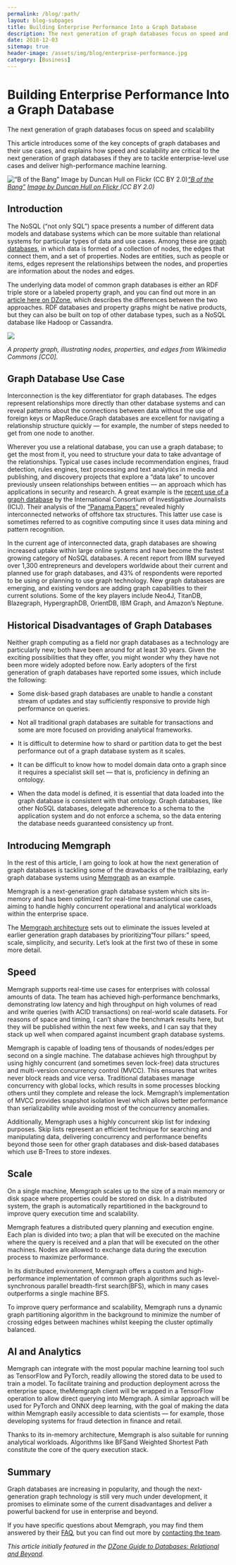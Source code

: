 ```yaml
---
permalink: /blog/:path/
layout: blog-subpages
title: Building Enterprise Performance Into a Graph Database
description: The next generation of graph databases focus on speed and scalability
date: 2018-12-03
sitemap: true
header-image: /assets/img/blog/enterprise-performance.jpg
category: [Business]
---
```


# Building Enterprise Performance Into a Graph Database

The next generation of graph databases focus on speed and scalability

This article introduces some of the key concepts of graph databases and their use cases, and explains how speed and scalability are critical to the next generation of graph databases if they are to tackle enterprise-level use cases and deliver high-performance machine learning.

![[“B of the Bang”](https://en.wikipedia.org/wiki/B_of_the_Bang) [Image by Duncan Hull on Flickr ](https://www.flickr.com/photos/dullhunk/162967260)(CC BY 2.0)](https://cdn-images-1.medium.com/max/2048/1*gmhrAe_RR9wBZuPuCU4XeA.jpeg)*[“B of the Bang”](https://en.wikipedia.org/wiki/B_of_the_Bang) [Image by Duncan Hull on Flickr ](https://www.flickr.com/photos/dullhunk/162967260)(CC BY 2.0)*

## Introduction

The NoSQL (“not only SQL”) space presents a number of different data models and database systems which can be more suitable than relational systems for particular types of data and use cases. Among these are [graph databases](https://en.wikipedia.org/wiki/Graph_database), in which data is formed of a collection of nodes, the edges that connect them, and a set of properties. Nodes are entities, such as people or items, edges represent the relationships between the nodes, and properties are information about the nodes and edges.

The underlying data model of common graph databases is either an RDF triple store or a labeled property graph, and you can find out more in an [article here on DZone](https://dzone.com/articles/rdf-triple-stores-vs-labeled-property-graphs-whats), which describes the differences between the two approaches. RDF databases and property graphs might be native products, but they can also be built on top of other database types, such as a NoSQL database like Hadoop or Cassandra.

![](https://cdn-images-1.medium.com/max/2000/0*n7uSq11gz6tVN2Qw.png)

*A property graph, illustrating nodes, properties, and edges from Wikimedia Commons [CC0].*

## Graph Database Use Case

Interconnection is the key differentiator for graph databases. The edges represent relationships more directly than other database systems and can reveal patterns about the connections between data without the use of foreign keys or MapReduce.Graph databases are excellent for navigating a relationship structure quickly — for example, the number of steps needed to get from one node to another.

Wherever you use a relational database, you can use a graph database; to get the most from it, you need to structure your data to take advantage of the relationships. Typical use cases include recommendation engines, fraud detection, rules engines, text processing and text analytics in media and publishing, and discovery projects that explore a “data lake” to uncover previously unseen relationships between entities — an approach which has applications in security and research. A great example is the [recent use of a graph database](https://neo4j.com/blog/analyzing-panama-papers-neo4j/) by the International Consortium of Investigative Journalists (ICIJ). Their analysis of the [“Panama Papers”](https://www.theguardian.com/news/series/panama-papers) revealed highly interconnected networks of offshore tax structures. This latter use case is sometimes referred to as cognitive computing since it uses data mining and pattern recognition.

In the current age of interconnected data, graph databases are showing increased uptake within large online systems and have become the fastest growing category of NoSQL databases. A recent report from IBM surveyed over 1,300 entrepreneurs and developers worldwide about their current and planned use for graph databases, and 43% of respondents were reported to be using or planning to use graph technology. New graph databases are emerging, and existing vendors are adding graph capabilities to their current solutions. Some of the key players include Neo4J, TitanDB, Blazegraph, HypergraphDB, OrientDB, IBM Graph, and Amazon’s Neptune.

## Historical Disadvantages of Graph Databases

Neither graph computing as a field nor graph databases as a technology are particularly new; both have been around for at least 30 years. Given the exciting possibilities that they offer, you might wonder why they have not been more widely adopted before now. Early adopters of the first generation of graph databases have reported some issues, which include the following:

* Some disk-based graph databases are unable to handle a constant stream of updates and stay sufficiently responsive to provide high performance on queries.

* Not all traditional graph databases are suitable for transactions and some are more focused on providing analytical frameworks.

* It is difficult to determine how to shard or partition data to get the best performance out of a graph database system as it scales.

* It can be difficult to know how to model domain data onto a graph since it requires a specialist skill set — that is, proficiency in defining an ontology.

* When the data model is defined, it is essential that data loaded into the graph database is consistent with that ontology. Graph databases, like other NoSQL databases, delegate adherence to a schema to the application system and do not enforce a schema, so the data entering the database needs guaranteed consistency up front.

## Introducing Memgraph

In the rest of this article, I am going to look at how the next generation of graph databases is tackling some of the drawbacks of the trailblazing, early graph database systems using [Memgraph](https://memgraph.com/) as an example.

Memgraph is a next-generation graph database system which sits in-memory and has been optimized for real-time transactional use cases, aiming to handle highly concurrent operational and analytical workloads within the enterprise space.

The [Memgraph architecture](https://blog.memgraph.com/architecture-of-a-modern-graph-database-a-look-under-the-memgraphs-hood-89e6a8b41459?gi=ee5f2f63e9f8) sets out to eliminate the issues leveled at earlier generation graph databases by prioritizing“four pillars:” speed, scale, simplicity, and security. Let’s look at the first two of these in some more detail.

## Speed

Memgraph supports real-time use cases for enterprises with colossal amounts of data. The team has achieved high-performance benchmarks, demonstrating low latency and high throughput on high volumes of read and write queries (with ACID transactions) on real-world scale datasets. For reasons of space and timing, I can’t share the benchmark results here, but they will be published within the next few weeks, and I can say that they stack up well when compared against incumbent graph database systems.

Memgraph is capable of loading tens of thousands of nodes/edges per second on a single machine. The database achieves high throughput by using highly concurrent (and sometimes seven lock-free) data structures and multi-version concurrency control (MVCC). This ensures that writes never block reads and vice versa. Traditional databases manage concurrency with global locks, which results in some processes blocking others until they complete and release the lock. Memgraph’s implementation of MVCC provides snapshot isolation level which allows better performance than serializability while avoiding most of the concurrency anomalies.

Additionally, Memgraph uses a highly concurrent skip list for indexing purposes. Skip lists represent an efficient technique for searching and manipulating data, delivering concurrency and performance benefits beyond those seen for other graph databases and disk-based databases which use B-Trees to store indexes.

## Scale

On a single machine, Memgraph scales up to the size of a main memory or disk space where properties could be stored on disk. In a distributed system, the graph is automatically repartitioned in the background to improve query execution time and scalability.

Memgraph features a distributed query planning and execution engine. Each plan is divided into two; a plan that will be executed on the machine where the query is received and a plan that will be executed on the other machines. Nodes are allowed to exchange data during the execution process to maximize performance.

In its distributed environment, Memgraph offers a custom and high-performance implementation of common graph algorithms such as level-synchronous parallel breadth-first search(BFS), which in many cases outperforms a single machine BFS.

To improve query performance and scalability, Memgraph runs a dynamic graph partitioning algorithm in the background to minimize the number of crossing edges between machines whilst keeping the cluster optimally balanced.

## AI and Analytics

Memgraph can integrate with the most popular machine learning tool such as TensorFlow and PyTorch, readily allowing the stored data to be used to train a model. To facilitate training and production deployment across the enterprise space, theMemgraph client will be wrapped in a TensorFlow operation to allow direct querying into Memgraph. A similar approach will be used for PyTorch and ONNX deep learning, with the goal of making the data within Memgraph easily accessible to data scientists — for example, those developing systems for fraud detection in finance and retail.

Thanks to its in-memory architecture, Memgraph is also suitable for running analytical workloads. Algorithms like BFSand Weighted Shortest Path constitute the core of the query execution stack.

## Summary

Graph databases are increasing in popularity, and though the next-generation graph technology is still very much under development, it promises to eliminate some of the current disadvantages and deliver a powerful backend for use in enterprise and beyond.

If you have specific questions about Memgraph, you may find them answered by their [FAQ](https://memgraph.com/docs/memgraph/v0.14.1/faq/), but you can find out more by [contacting the team](https://memgraph.com/contact/).

*This article initially featured in the [DZone Guide to Databases: Relational and Beyond](https://dzone.com/guides/databases-relational-and-beyond).*
